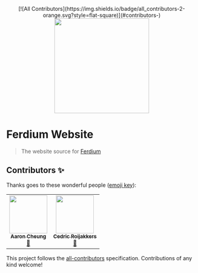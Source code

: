 <p align="center">
<!-- ALL-CONTRIBUTORS-BADGE:START - Do not remove or modify this section -->
[![All Contributors](https://img.shields.io/badge/all_contributors-2-orange.svg?style=flat-square)](#contributors-)
<!-- ALL-CONTRIBUTORS-BADGE:END -->
    <a href="https://ferdium.org">
      <img src="./assets/logo.png" alt="" width="250"/>
    </a>
</p>

# Ferdium Website

> The website source for [Ferdium](https://ferdium.org)

## Contributors ✨

Thanks goes to these wonderful people ([emoji key](https://allcontributors.org/docs/en/emoji-key)):

<!-- ALL-CONTRIBUTORS-LIST:START - Do not remove or modify this section -->
<!-- prettier-ignore-start -->
<!-- markdownlint-disable -->
<table>
  <tr>
    <td align="center"><a href="http://aaroncheung430.com"><img src="https://avatars.githubusercontent.com/u/21007144?v=4?s=100" width="100px;" alt=""/><br /><sub><b>Aaron Cheung</b></sub></a><br /><a href="https://github.com/ferdium/website/commits?author=AaronCheung430" title="Documentation">📖</a></td>
    <td align="center"><a href="https://github.com/cedricroijakkers"><img src="https://avatars.githubusercontent.com/u/15158042?v=4?s=100" width="100px;" alt=""/><br /><sub><b>Cedric Roijakkers</b></sub></a><br /><a href="https://github.com/ferdium/website/commits?author=cedricroijakkers" title="Documentation">📖</a></td>
  </tr>
</table>

<!-- markdownlint-restore -->
<!-- prettier-ignore-end -->

<!-- ALL-CONTRIBUTORS-LIST:END -->

This project follows the [all-contributors](https://github.com/all-contributors/all-contributors) specification. Contributions of any kind welcome!